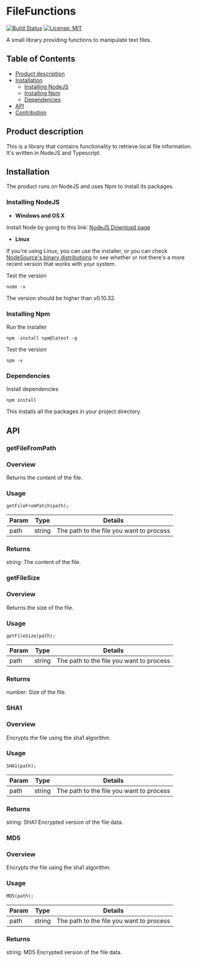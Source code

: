 # FileFunctions
[![Build Status](https://travis-ci.org/HansvandenPol/FileFunctions.svg?branch=addTravis)](https://travis-ci.org/HansvandenPol/FileFunctions) [![License: MIT](https://img.shields.io/badge/License-MIT-blue.svg)](https://opensource.org/licenses/MIT)

A small library providing functions to manipulate text files.

## Table of Contents
* [Product description](https://github.com/HansvandenPol/FileFunctions#product-description)
* [Installation](https://github.com/HansvandenPol/FileFunctions#installation)
  * [Installing NodeJS](https://github.com/HansvandenPol/FileFunctions#installing-nodejs)
  * [Installing Npm](https://github.com/HansvandenPol/FileFunctions#installing-npm)
  * [Dependencies](https://github.com/HansvandenPol/FileFunctions#dependencies)
* [API](https://github.com/HansvandenPol/FileFunctions#api)
* [Contribution](https://github.com/HansvandenPol/FileFunctions#contribution)

## Product description
This is a library that contains functionality to retrieve local file information. It's written in NodeJS and Typescript.

## Installation
The product runs on NodeJS and uses Npm to install its packages.

### Installing NodeJS

* **Windows and OS X**

Install Node by going to this link: [NodeJS Download page](https://nodejs.org/en/download/)

* **Linux**

If you're using Linux, you can use the installer, or you can check [NodeSource's binary distributions](https://github.com/nodesource/distributions) to see whether or not there's a more recent version that works with your system.

Test the version

```node -v```

The version should be higher than v0.10.32.

### Installing Npm
Run the installer 

```npm -install npm@latest -g```

Test the version

```npm -v```

### Dependencies
Install dependencies

```npm install``` 

This installs all the packages in your project directory.

## API

### getFileFromPath

### Overview
Returns the content of the file.

### Usage
```getFileFromPatch(path);```

Param | Type| Details
----- | --- | -------
path | string | The path to the file you want to process

### Returns
string: The content of the file.

### getFileSize

### Overview
Returns the size of the file.

### Usage
```getFileSize(path);```

Param | Type| Details
----- | --- | -------
path | string | The path to the file you want to process

### Returns
number: Size of the file.

### SHA1

### Overview
Encrypts the file using the sha1 algorithm.

### Usage
```SHA1(path);```

Param | Type| Details
----- | --- | -------
path | string | The path to the file you want to process

### Returns
string: SHA1 Encrypted version of the file data.

### MD5

### Overview
Encrypts the file using the sha1 algorithm.

### Usage
```MD5(path);```

Param | Type| Details
----- | --- | -------
path | string | The path to the file you want to process

### Returns
string: MD5 Encrypted version of the file data.

